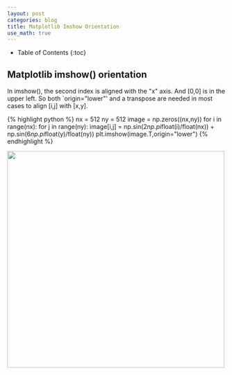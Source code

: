 ```yaml
---
layout: post
categories: blog
title: Matplotlib Imshow Orientation
use_math: true
---
```


* Table of Contents
{:toc}


## Matplotlib imshow() orientation

In imshow(), the second index is aligned with the "x" axis.  And [0,0] is in the upper left.  So both `origin="lower"' and a transpose are needed in most cases to align [i,j] with [x,y].

{% highlight python %}
nx = 512
ny = 512
image = np.zeros((nx,ny))
for i in range(nx):
  for j in range(ny):
    image[i,j] = np.sin(2*np.pi*float(i)/float(nx)) + np.sin(6*np.pi*float(y)/float(ny))
plt.imshow(image.T,origin="lower")
{% endhighlight %}

<img src="{{ site.url }}/images/imshow_orientation.png" width=500></img>
